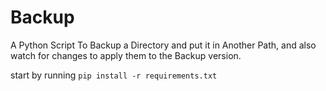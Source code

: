 # Backup
A Python Script To Backup a Directory and put it in Another Path, and also watch for changes to apply them to the Backup version.

start by running <code>pip install -r requirements.txt</code>